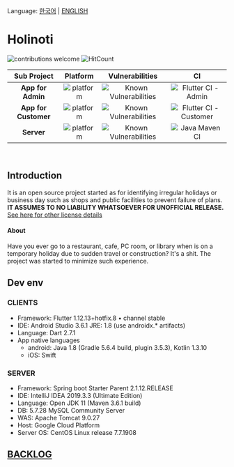 Language: [한국어](README.md) | [ENGLISH](README-EN.md)

# Holinoti
![contributions welcome](https://img.shields.io/badge/contributions-welcome-brightgreen.svg?style=plastic)
![HitCount](http://hits.dwyl.io/NeoMindStd/Holinoti.svg)

| Sub Project | Platform | Vulnerabilities | CI |
|:---:|:---:|:---:|:---:|
| **App for Admin** | ![platform](https://img.shields.io/badge/platform-flutter-blue) | ![Known Vulnerabilities](https://snyk.io/test/github/NeoMindStd/Holinoti/badge.svg?targetFile=holinoti_admin/android/app/build.gradle) | ![Flutter CI - Admin](https://github.com/NeoMindStd/HoliNoti/workflows/Flutter%20CI%20-%20Admin/badge.svg) |
| **App for Customer** | ![platform](https://img.shields.io/badge/platform-flutter-blue) | ![Known Vulnerabilities](https://snyk.io/test/github/NeoMindStd/Holinoti/badge.svg?targetFile=holinoti_customer/android/app/build.gradle) | ![Flutter CI - Customer](https://github.com/NeoMindStd/HoliNoti/workflows/Flutter%20CI%20-%20Customer/badge.svg) |
| **Server** | ![platform](https://img.shields.io/badge/platform-spring_boot-green) | ![Known Vulnerabilities](https://snyk.io/test/github/NeoMindStd/Holinoti/badge.svg?targetFile=holinoti_server/pom.xml) | ![Java Maven CI](https://github.com/NeoMindStd/HoliNoti/workflows/Java%20Maven%20CI/badge.svg) |

<br>

## Introduction
It is an open source project started as for identifying irregular holidays or business day such as shops and public facilities to prevent failure of plans.
**IT ASSUMES TO NO LIABILITY WHATSOEVER FOR UNOFFICIAL RELEASE.**
[See here for other license details](https://github.com/NeoMindStd/Holinoti/blob/master/LICENSE)

#### About
Have you ever go to a restaurant, cafe, PC room, or library when is on a temporary holiday due to sudden travel or construction?
It's a shit.
The project was started to minimize such experience.

## Dev env

### CLIENTS
- Framework: Flutter 1.12.13+hotfix.8 • channel stable
- IDE: Android Studio 3.6.1 JRE: 1.8 (use androidx.* artifacts) 
- Language: Dart 2.7.1
- App native languages
  * android: Java 1.8 (Gradle 5.6.4 build, plugin 3.5.3), Kotlin 1.3.10
  * iOS: Swift

### SERVER 
- Framework: Spring boot Starter Parent 2.1.12.RELEASE
- IDE: IntelliJ IDEA 2019.3.3 (Ultimate Edition) 
- Language: Open JDK 11 (Maven 3.6.1 build)
- DB: 5.7.28 MySQL Community Server
- WAS: Apache Tomcat 9.0.27
- Host: Google Cloud Platform
- Server OS: CentOS Linux release 7.7.1908

## [BACKLOG](/BACKLOG-EN.md)